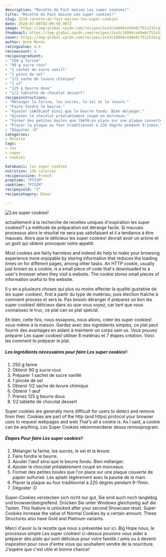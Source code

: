 ```yaml
---
description: "Recette de Fait maison Les super cookies!"
title: "Recette de Fait maison Les super cookies!"
slug: 3219-recette-de-fait-maison-les-super-cookies
date: 2020-07-08T02:09:50.907Z
image: https://img-global.cpcdn.com/recipes/2ce3c14094ceb9e0/751x532cq70/les-super-cookies-photo-principale-de-la-recette.jpg
thumbnail: https://img-global.cpcdn.com/recipes/2ce3c14094ceb9e0/751x532cq70/les-super-cookies-photo-principale-de-la-recette.jpg
cover: https://img-global.cpcdn.com/recipes/2ce3c14094ceb9e0/751x532cq70/les-super-cookies-photo-principale-de-la-recette.jpg
author: Anne Moran
ratingvalue: 4.6
reviewcount: 4
recipeingredient:
- "250 g farine"
- "90 g sucre roux"
- "1 sachet de sucre vanill"
- "1 pince de sel"
- "1/2 sache de levure chimique"
- "1 uf"
- "125 g beurre doux"
- "1/2 tablette de chocolat dessert"
recipeinstructions:
- "Mélanger la farine, les sucres, le sel et la levure."
- "Faire fondre le beurre."
- "Ajouter l&#39;œuf ainsi que le beurre fondu. Bien mélanger."
- "Ajouter le chocolat préalablement coupé en morceaux."
- "Former des petites boules que l&#39;on place sur une plaque couverte de papier sulfurisé. Les aplatir légèrement avec la paume de la main."
- "Placer la plaque au four traditionnel à 220 degrés pendant 9-11min."
- "Déguster :D"
categories:
- Recette
tags:
- les
- super
- cookies

katakunci: les super cookies 
nutrition: 136 calories
recipecuisine: French
preptime: "PT31M"
cooktime: "PT32M"
recipeyield: "3"
recipecategory: Dîner

---
```



![Les super cookies!](https://img-global.cpcdn.com/recipes/2ce3c14094ceb9e0/751x532cq70/les-super-cookies-photo-principale-de-la-recette.jpg)

actuellement à la recherche de recettes uniques d'inspiration les super cookies!? La méthode de préparation est dérange facile. Si mauvais processus alors le résultat ne sera pas satisfaisant et il a tendance à être mauvais. Alors que le délicieux les super cookies! devrait avoir un arôme et un goût qui obtenir provoquer notre appétit.

Most cookies are fairly harmless and indeed do help to make your browsing experience more enjoyable by storing information that reduces the loading times on for different pages, among other tasks. An HTTP cookie, usually just known as a cookie, is a small piece of code that&#39;s downloaded to a user&#39;s browser when they visit a website. The cookie stores small pieces of information useful to the website.

Il y en a plusieurs choses qui plus ou moins affecter la qualité gustative de les super cookies!, first à partir du type de matériau, puis élection fraîche à comment process et sers le. Pas besoin déranger if préparez un bon les super cookies! délicieux dans où que vous soyez, car tant que vous connaissez le truc, ce plat can so plat spécial.


Eh bien, cette fois, nous essayons, nous allons, créer les super cookies! vous-même à la maison. Gardez avec des ingrédients simples, ce plat peut fournir des avantages en aidant à maintenir un corps sain us. Vous pouvez préparer Les super cookies! utiliser 8 matériau et 7 étapes création. Voici les comment to préparer le plat.

<!--inarticleads1-->

##### Les ingrédients nécessaires pour faire Les super cookies!:

1.  250 g farine
1. Obtenir 90 g sucre roux
1. Préparer 1 sachet de sucre vanillé
1.  1 pincée de sel
1. Obtenir 1/2 sache de levure chimique
1. Obtenir 1 œuf
1. Prenez 125 g beurre doux
1.  1/2 tablette de chocolat dessert


Super cookies are generally more difficult for users to detect and remove from their. Cookies are part of the http (and https) protocol your browser uses to request webpages and web That&#39;s all a cookie is. As I said, a cookie can be anything. Les Super Cookies rekommenderar dessa remissprogram. 

<!--inarticleads2-->

##### Étapes Pour faire Les super cookies!:

1. Mélanger la farine, les sucres, le sel et la levure.
1. Faire fondre le beurre.
1. Ajouter l&#39;œuf ainsi que le beurre fondu. Bien mélanger.
1. Ajouter le chocolat préalablement coupé en morceaux.
1. Former des petites boules que l&#39;on place sur une plaque couverte de papier sulfurisé. Les aplatir légèrement avec la paume de la main.
1. Placer la plaque au four traditionnel à 220 degrés pendant 9-11min.
1. Déguster :D


Super-Cookies verstecken sich nicht nur gut, Sie sind auch noch langlebig und browserübergreifend. Drücken Sie unter Windows gleichzeitig auf die Tasten. This feature is unlocked after your second Showcase reset. Super Cookies increase the value of Normal Cookies by a certain amount. These Structures also have Gold and Platinum variants. 


Merci d'avoir lu la recette que nous a présentée sur ici. Big Hope nous, le processus simple Les super cookies! ci-dessus pouvons vous aider à préparer des plats qui sont délicieux pour votre famille / amis ou à devenir inspiration pour ceux d'entre vous qui souhaitent vendre de la nourriture. J'espère que c'est utile et bonne chance!
